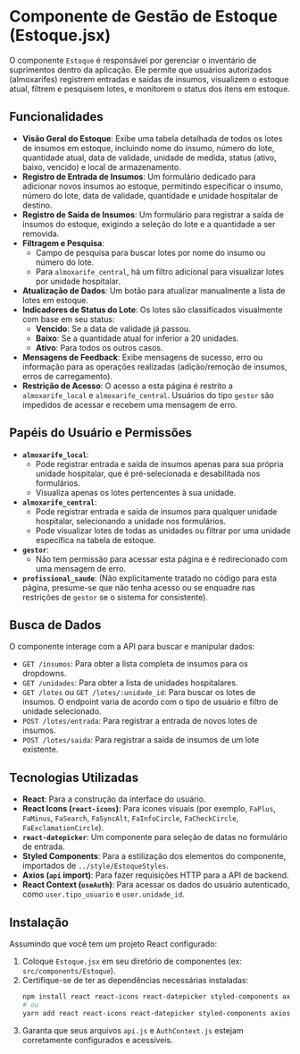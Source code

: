 # Componente de Gestão de Estoque (Estoque.jsx)

O componente `Estoque` é responsável por gerenciar o inventário de suprimentos dentro da aplicação. Ele permite que usuários autorizados (almoxarifes) registrem entradas e saídas de insumos, visualizem o estoque atual, filtrem e pesquisem lotes, e monitorem o status dos itens em estoque.

## Funcionalidades

- **Visão Geral do Estoque**: Exibe uma tabela detalhada de todos os lotes de insumos em estoque, incluindo nome do insumo, número do lote, quantidade atual, data de validade, unidade de medida, status (ativo, baixo, vencido) e local de armazenamento.
- **Registro de Entrada de Insumos**: Um formulário dedicado para adicionar novos insumos ao estoque, permitindo especificar o insumo, número do lote, data de validade, quantidade e unidade hospitalar de destino.
- **Registro de Saída de Insumos**: Um formulário para registrar a saída de insumos do estoque, exigindo a seleção do lote e a quantidade a ser removida.
- **Filtragem e Pesquisa**:
  - Campo de pesquisa para buscar lotes por nome do insumo ou número do lote.
  - Para `almoxarife_central`, há um filtro adicional para visualizar lotes por unidade hospitalar.
- **Atualização de Dados**: Um botão para atualizar manualmente a lista de lotes em estoque.
- **Indicadores de Status do Lote**: Os lotes são classificados visualmente com base em seu status:
  - **Vencido**: Se a data de validade já passou.
  - **Baixo**: Se a quantidade atual for inferior a 20 unidades.
  - **Ativo**: Para todos os outros casos.
- **Mensagens de Feedback**: Exibe mensagens de sucesso, erro ou informação para as operações realizadas (adição/remoção de insumos, erros de carregamento).
- **Restrição de Acesso**: O acesso a esta página é restrito a `almoxarife_local` e `almoxarife_central`. Usuários do tipo `gestor` são impedidos de acessar e recebem uma mensagem de erro.

## Papéis do Usuário e Permissões

- **`almoxarife_local`**:
  - Pode registrar entrada e saída de insumos apenas para sua própria unidade hospitalar, que é pré-selecionada e desabilitada nos formulários.
  - Visualiza apenas os lotes pertencentes à sua unidade.
- **`almoxarife_central`**:
  - Pode registrar entrada e saída de insumos para qualquer unidade hospitalar, selecionando a unidade nos formulários.
  - Pode visualizar lotes de todas as unidades ou filtrar por uma unidade específica na tabela de estoque.
- **`gestor`**:
  - Não tem permissão para acessar esta página e é redirecionado com uma mensagem de erro.
- **`profissional_saude`**: (Não explicitamente tratado no código para esta página, presume-se que não tenha acesso ou se enquadre nas restrições de `gestor` se o sistema for consistente).

## Busca de Dados

O componente interage com a API para buscar e manipular dados:

- `GET /insumos`: Para obter a lista completa de insumos para os dropdowns.
- `GET /unidades`: Para obter a lista de unidades hospitalares.
- `GET /lotes` ou `GET /lotes/:unidade_id`: Para buscar os lotes de insumos. O endpoint varia de acordo com o tipo de usuário e filtro de unidade selecionado.
- `POST /lotes/entrada`: Para registrar a entrada de novos lotes de insumos.
- `POST /lotes/saida`: Para registrar a saída de insumos de um lote existente.

## Tecnologias Utilizadas

- **React**: Para a construção da interface do usuário.
- **React Icons (`react-icons`)**: Para ícones visuais (por exemplo, `FaPlus`, `FaMinus`, `FaSearch`, `FaSyncAlt`, `FaInfoCircle`, `FaCheckCircle`, `FaExclamationCircle`).
- **`react-datepicker`**: Um componente para seleção de datas no formulário de entrada.
- **Styled Components**: Para a estilização dos elementos do componente, importados de `../style/EstoqueStyles`.
- **Axios (`api` import)**: Para fazer requisições HTTP para a API de backend.
- **React Context (`useAuth`)**: Para acessar os dados do usuário autenticado, como `user.tipo_usuario` e `user.unidade_id`.

## Instalação

Assumindo que você tem um projeto React configurado:

1.  Coloque `Estoque.jsx` em seu diretório de componentes (ex: `src/components/Estoque`).
2.  Certifique-se de ter as dependências necessárias instaladas:
    ```bash
    npm install react react-icons react-datepicker styled-components axios
    # ou
    yarn add react react-icons react-datepicker styled-components axios
    ```
3.  Garanta que seus arquivos `api.js` e `AuthContext.js` estejam corretamente configurados e acessíveis.
